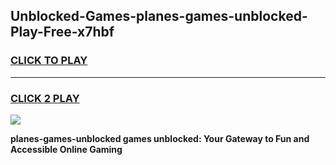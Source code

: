 
## Unblocked-Games-planes-games-unblocked-Play-Free-x7hbf
<h3>
<a href="https://premium76.site?title=planes-games-unblocked&ref=20A">CLICK TO PLAY</a></h3>
<hr>

<h3>
<a href="https://premium76.site?title=planes-games-unblocked&ref=20A">CLICK 2 PLAY</a>
  
</h3>

<a href="https://premium76.site?title=planes-games-unblocked&ref=20A"><img src="https://clearcache.store/games.png"></a>


**planes-games-unblocked games unblocked: Your Gateway to Fun and Accessible Online Gaming**
